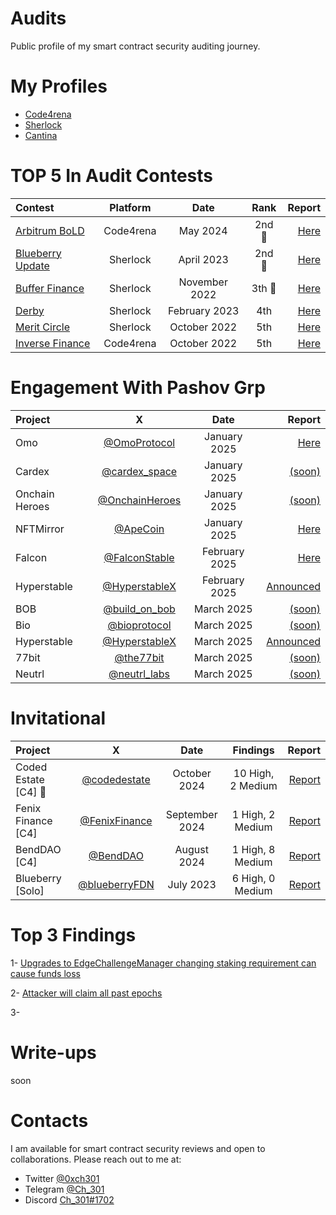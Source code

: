 

# Audits

Public profile of my smart contract security auditing journey.

# My Profiles
- [Code4rena](https://code4rena.com/@Ch_301)
- [Sherlock](https://audits.sherlock.xyz/watson/Ch_301)
- [Cantina](https://cantina.xyz/u/Ch301)
  
# TOP 5 In Audit Contests
 | Contest | Platform | Date | Rank | Report | 
| :---         |     :---:      |     :---:     |     :---:    |          ---: |
| [Arbitrum BoLD](https://code4rena.com/audits/2024-05-arbitrum-bold)     | Code4rena     |  May 2024    |    2nd 🥈  | [Here](https://github.com/Ch-301/audits/tree/main/Code4rena/arbitrum_bold/report.md)      | 
| [Blueberry Update](https://app.sherlock.xyz/audits/contests/69)     | Sherlock     |  April 2023    |    2nd 🥈  | [Here](https://github.com/Ch-301/audits/tree/main/Sherlock/blueberry_update/report.md)      | 
| [Buffer Finance](https://app.sherlock.xyz/audits/contests/24)     | Sherlock     |  November 2022    |    3th 🥉  | [Here](https://github.com/Ch-301/audits/tree/main/Sherlock/buffer_finance/report.md)      | 
| [Derby](https://app.sherlock.xyz/audits/contests/13)     | Sherlock     |  February 2023    |    4th   | [Here](https://github.com/Ch-301/audits/tree/main/Sherlock/derby/report.md)      | 
| [Merit Circle](https://app.sherlock.xyz/audits/contests/9)     | Sherlock     |  October 2022    |    5th   | [Here](https://github.com/Ch-301/audits/tree/main/Sherlock/merit_circle/report.md)      | 
| [Inverse Finance](https://code4rena.com/contests/2022-10-inverse-finance-contest)     | Code4rena     |  October 2022    |    5th   | [Here](https://github.com/Ch-301/audits/tree/main/Code4rena/inverse_finance/report.md)      | 

# Engagement With Pashov Grp 
 | Project | X | Date |Report | 
| :---         |     :---:      |     :---:     |          ---: |
|  Omo   |  [@OmoProtocol](https://x.com/OmoProtocol)    |   January 2025  | [Here](https://github.com/pashov/audits/blob/master/team/pdf/Omo-security-review_2025-01-25.pdf)   |
|  Cardex  |  [@cardex_space](https://x.com/cardex_space)    |   January 2025  | [(soon)](https://github.com/pashov/audits/tree/master/team/pdf)   |
|  Onchain Heroes  |  [@OnchainHeroes](https://x.com/onchainheroes)    |   January 2025  | [(soon)](https://github.com/pashov/audits/tree/master/team/pdf)      |
|  NFTMirror   |  [@ApeCoin](https://x.com/apecoin)    |   January 2025  | [Here](https://github.com/pashov/audits/blob/master/team/pdf/NFTMirror-security-review_2024-12-30.pdf)      |
|  Falcon  |  [@FalconStable](https://x.com/FalconStable)    |   February 2025  | [Here](https://github.com/pashov/audits/blob/master/team/pdf/Falcon-security-review_2025-02-17.pdf)      |
|  Hyperstable  |  [@HyperstableX](https://x.com/HyperstableX)    |   February 2025  | [Announced](https://x.com/PashovAuditGrp/status/1905270514274201819)         |
|  BOB  |  [@build_on_bob](https://x.com/build_on_bob)    |   March 2025  | [(soon)](https://github.com/pashov/audits/tree/master/team/pdf)       |
|  Bio  |  [@bioprotocol](https://x.com/bioprotocol)    |   March 2025  | [(soon)](https://github.com/pashov/audits/tree/master/team/pdf)       |
|  Hyperstable  |  [@HyperstableX](https://x.com/HyperstableX)    |   March 2025  | [Announced](https://x.com/PashovAuditGrp/status/1905270514274201819)      |
|  77bit   |  [@the77bit](https://x.com/the77bit)    |   March 2025  | [(soon)](https://github.com/pashov/audits/tree/master/team/pdf)       |
|  Neutrl  |  [@neutrl_labs](https://x.com/neutrl_labs)    |   March 2025  | [(soon)](https://github.com/pashov/audits/tree/master/team/pdf)       |


# Invitational 
 | Project | X | Date | Findings |Report | 
| :---         |     :---:      |     :---:     |     :---:    |          ---: |
|  Coded Estate [C4] 🦀   |  [@codedestate](https://x.com/codedestate)    |   October 2024  |10 High, 2 Medium | [Report](https://code4rena.com/reports/2024-10-coded-estate)      |
|  Fenix Finance [C4]      |  [@FenixFinance](https://x.com/fenixfinance)    |   September 2024  | 1 High, 2 Medium |[Report](https://code4rena.com/reports/2024-09-fenix-finance)      |
|  BendDAO [C4]      |  [@BendDAO](https://x.com/benddao)    |   August 2024  | 1 High, 8 Medium |[Report](https://code4rena.com/reports/2024-07-benddao)      |
|  Blueberry [Solo]    |  [@blueberryFDN](https://twitter.com/blueberryFDN)    |   July 2023  | 6 High, 0 Medium |[Report](https://github.com/Ch-301/audits/tree/main/solo/blueberry/report.md)      | 

# Top 3 Findings
 1- [Upgrades to EdgeChallengeManager changing staking requirement can cause funds loss](https://github.com/code-423n4/2024-05-arbitrum-foundation-findings/issues/49)

 2- [Attacker will claim all past epochs](https://cantina.xyz/code/ac757733-81a4-43c7-8f49-17c5b135cdff/findings/403)

 3-

# Write-ups
soon

# Contacts
I am available for smart contract security reviews and open to collaborations. Please reach out to me at:

- Twitter    [@0xch301](https://twitter.com/0xch301)
- Telegram   [@Ch_301](https://t.me/Ch_301)
- Discord   [Ch_301#1702](https://discord.com/users/Ch_301#1702)








